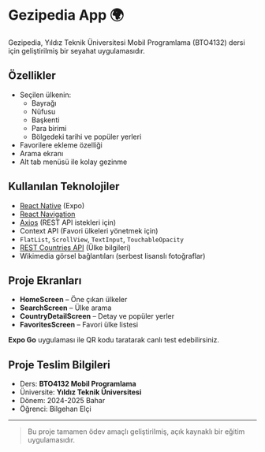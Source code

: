 # Gezipedia App 🌍

Gezipedia, Yıldız Teknik Üniversitesi Mobil Programlama (BTO4132) dersi için geliştirilmiş bir seyahat uygulamasıdır.

## Özellikler

- Seçilen ülkenin:
  - Bayrağı 
  - Nüfusu 
  - Başkenti 
  - Para birimi 
  - Bölgedeki tarihi ve popüler yerleri 
- Favorilere ekleme özelliği 
- Arama ekranı 
- Alt tab menüsü ile kolay gezinme 

## Kullanılan Teknolojiler

- [React Native](https://reactnative.dev/) (Expo)
- [React Navigation](https://reactnavigation.org/)
- [Axios](https://axios-http.com/) (REST API istekleri için)
- Context API (Favori ülkeleri yönetmek için)
- `FlatList`, `ScrollView`, `TextInput`, `TouchableOpacity`
- [REST Countries API](https://restcountries.com/) (Ülke bilgileri)
- Wikimedia görsel bağlantıları (serbest lisanslı fotoğraflar)

##  Proje Ekranları

- **HomeScreen** – Öne çıkan ülkeler
- **SearchScreen** – Ülke arama
- **CountryDetailScreen** – Detay ve popüler yerler
- **FavoritesScreen** – Favori ülke listesi


**Expo Go** uygulaması ile QR kodu taratarak canlı test edebilirsiniz.


## Proje Teslim Bilgileri

- Ders: **BTO4132 Mobil Programlama**
- Üniversite: **Yıldız Teknik Üniversitesi**
- Dönem: 2024-2025 Bahar
- Öğrenci: Bilgehan Elçi

---

> Bu proje tamamen ödev amaçlı geliştirilmiş, açık kaynaklı bir eğitim uygulamasıdır.

